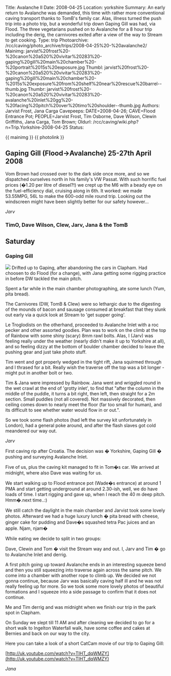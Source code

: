 Title: Avalanche II
Date: 2008-04-25
Location: yorkshire
Summary: An early return to Avalanche was demanded, this time with rather more conventional caving transport thanks to TomB's family car. Alas, illness turned the push trip into a photo trip, but a wonderful trip down Gaping Gill was had, via Flood. The three vegetarians pushed on to Avalanche for a 8 hour trip including the derig, the carnivores exited after a view of the way to Stream to get cooking.
Type: trip
Photoarchive: /rcc/caving/photo_archive/trips/2008-04-25%20-%20avalanche2/
Mainimg: jarvist%20frost%20-%20canon%20a520%20vivitar%20283%20-gaping%20gill%20main%20chamber%20-%20portrait%2015s%20exposure.jpg
Thumbl: jarvist%20frost%20-%20canon%20a520%20vivitar%20283%20-gaping%20gill%20main%20chamber%20-%2015s%20exposure%20from%20shelf%20near%20rescue%20barrel--thumb.jpg
Thumbr: jarvist%20frost%20-%20canon%20a520%20vivitar%20283%20-avalanche%20inlet%20gg%20-%20facing%20pitch%20over%20timo%20shoulder--thumb.jpg
Authors: Jarvist Frost, Jana Carga
Cavepeeps: DATE=2008-04-26; CAVE=Flood Entrance Pot; PEOPLE=Jarvist Frost, Tim Osborne, Dave Wilson, Clewin Griffiths, Jana Carga, Tom Brown;
Oldurl: /rcc/caving/wiki.php?n=Trip.Yorkshire-2008-04-25
Status:

{{ mainimg }}
{{ photolink }}

## Gaping Gill (Flood->Avalanche) 25-27th April 2008

Vom Brown had crossed over to the dark side once more, and so we dispatched ourselves north in his family's VW Passat. With such horrific fuel prices (�1.20 per litre of diesel?!) we crept up the M6 with a beady eye on the fuel-efficiency dial, cruising along in 6th. It worked: we made 53.55MPG, 56L to make the 600-odd mile round trip. Looking out the windscreen might have been slightly better for our safety however...

_Jarv_

### TimO, Dave Wilson, Clew, Jarv, Jana & the TomB

## Saturday

### Gaping Gill

<a class="urllink" href="http://www.union.ic.ac.uk/rcc/caving/photo_archive/trips/2008-04-25%20-%20avalanche2/jana%20carga%20-%20catcam%20-%20Caving%20Yorkshire%20Gaping%20Gill%20001.html" rel="nofollow"><img src="http://www.union.ic.ac.uk/rcc/caving/photo_archive/trips/2008-04-25%20-%20avalanche2/jana%20carga%20-%20catcam%20-%20Caving%20Yorkshire%20Gaping%20Gill%20001--thumb.jpg" ></a>
Drifted up to Gaping, after abandoning the cars in Clapham. Had choosen to do Flood (for a change), with Jana getting some rigging practice in before DW tackled the main pitch.

Spent a far while in the main chamber photographing, ate some lunch (Yum, pita bread).

The Carnivores (DW, TomB & Clew) were so lethargic due to the digesting of the mounds of bacon and sausage consumed at breakfast that they slunk out early via a quick look at Stream to 'get supper going'.

Le Troglodists on the otherhand, proceeded to Avalanche Inlet with a roc pecker and other assorted goodies. Plan was to work on the climb at the top of Rainbow with some shiny (scary) 8mm rawl bolts. Alas, I (Jarv) was feeling really under the weather (nearly didn't make it up to Yorkshire at all), and so feeling dizzy at the bottom of boulder chamber decided to leave the pushing gear and just take photo stuff.

Tim went and got properly wedged in the tight rift, Jana squirmed through and I thrased for a bit. Really wish the traverse off the top was a bit longer - might put in another bolt or two.

Tim & Jana were impressed by Rainbow. Jana went and wriggled round in the wet crawl at the end of 'grotty inlet', to find that "after the column in the middle of the puddle, it turns a bit right, then left, then straight for a 2m section. Small puddles (not all covered). Not massively decorated, then ceiling comes down to nearly meet the floor (far too small for human), and its difficult to see whether water would flow in or out.".

So we took some flash photos (had left the survey kit unfortunately in London), had a general poke around, and after the flash slaves got cold meandered our way out.

_Jarv_

First caving rip after Croatia. The decision was � Yorkshire, Gaping Gill � pushing and surveying Avalanche Inlet.

Five of us, plus the caving kit managed to fit in Tom�s car. We arrived at midnight, where also Dave was waiting for us.

We start walking up to Flood entrance pot (Wade�s entrance) at around 1 PMA and start getting underground at around 2.30-ish, well, we do have loads of time. I start rigging and gave up, when I reach the 40 m deep pitch. Hmm�.next time..:)

We still catch the daylight in the main chamber and Jarvist took some lovely photos. Afterward we had a huge luxury lunch � pita bread with cheese, ginger cake for pudding and Dave�s squashed tetra Pac juices and an apple. Njam, njam�

While eating we decide to split in two groups:

Dave, Clewin and Tom � visit the Stream way and out. I, Jarv and Tim � go to Avalanche Inlet and derrig.

A first pitch going up toward Avalanche ends in an interesting squeeze bend and then you still squeezing into traverse again across the same pitch. We come into a chamber with another rope to climb up. We decided we not gonna continue, because Jarv was basically caving half ill and he was not really feeling up for more. So we took some more lovely photos of beautiful formations and I squeeze into a side passage to confirm that it does not continue.

Me and Tim derrig and was midnight when we finish our trip in the park spot in Clapham.

On Sunday we slept till 11 AM and after cleaning we decided to go for a short walk to Ingelton Waterfall walk, have some coffee and cakes at Bernies and back on our way to the city.

Here you can take a look of a short CatCam movie of our trip to Gaping Gill:

[http://uk.youtube.com/watch?v=TIHT_dqWMZY](http://uk.youtube.com/watch?v=TIHT_dqWMZY)

_Jana_
